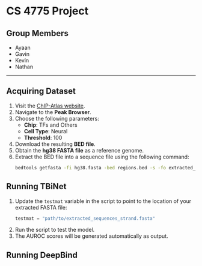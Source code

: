 # CS 4775 Project

## Group Members
- Ayaan
- Gavin
- Kevin
- Nathan

---

## Acquiring Dataset

1. Visit the [ChIP-Atlas website](https://chip-atlas.org/).
2. Navigate to the **Peak Browser**.
3. Choose the following parameters:
   - **Chip**: TFs and Others
   - **Cell Type**: Neural
   - **Threshold**: 100
4. Download the resulting **BED file**.
5. Obtain the **hg38 FASTA file** as a reference genome.
6. Extract the BED file into a sequence file using the following command:
   ```bash
   bedtools getfasta -fi hg38.fasta -bed regions.bed -s -fo extracted_sequences_strand.fasta

## Running TBiNet

1. Update the `testmat` variable in the script to point to the location of your extracted FASTA file:
   ```python
   testmat = "path/to/extracted_sequences_strand.fasta"
2. Run the script to test the model.
3. The AUROC scores will be generated automatically as output.

## Running DeepBind

